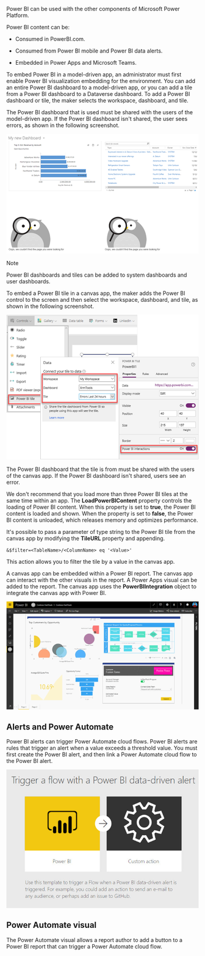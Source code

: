 Power BI can be used with the other components of Microsoft Power Platform.

Power BI content can be:

- Consumed in PowerBI.com.

- Consumed from Power BI mobile and Power BI data alerts.

- Embedded in Power Apps and Microsoft Teams.

To embed Power BI in a model-driven app, an administrator must first enable Power BI visualization embedding for the environment. You can add an entire Power BI dashboard to a model-driven app, or you can add a tile from a Power BI dashboard to a Dataverse dashboard. To add a Power BI dashboard or tile, the maker selects the workspace, dashboard, and tile.

The Power BI dashboard that is used must be shared with the users of the model-driven app. If the Power BI dashboard isn't shared, the user sees errors, as shown in the following screenshot.

![Screenshot of Power BI tiles in a Dataverse dashboard.](../media/5-power-bi-in-model.png)

> [!NOTE]
> Power BI dashboards and tiles can be added to system dashboards and user dashboards.

To embed a Power BI tile in a canvas app, the maker adds the Power BI control to the screen and then select the workspace, dashboard, and tile, as shown in the following screenshot.

![Screenshot of Power BI tiles added to a canvas app.](../media/5-power-bi-in-canvas.png)

The Power BI dashboard that the tile is from must be shared with the users of the canvas app. If the Power BI dashboard isn't shared, users see an error.

We don't recommend that you load more than three Power BI tiles at the same time within an app. The **LoadPowerBIContent** property controls the loading of Power BI content. When this property is set to **true**, the Power BI content is loaded and shown. When the property is set to **false**, the Power BI content is unloaded, which releases memory and optimizes performance.

It's possible to pass a parameter of type string to the Power BI tile from the canvas app by modifying the **TileURL** property and appending.

```powerappsfl
&$filter=<TableName>/<ColumnName> eq '<Value>'
```

This action allows you to filter the tile by a value in the canvas app.

A canvas app can be embedded within a Power BI report. The canvas app can interact with the other visuals in the report. A Power Apps visual can be added to the report. The canvas app uses the **PowerBIIntegration** object to integrate the canvas app with Power BI.

![Screenshot of canvas app embedded in Power BI.](../media/5-canvas-in-power-bi.gif)

## Alerts and Power Automate

Power BI alerts can trigger Power Automate cloud flows. Power BI alerts are rules that trigger an alert when a value exceeds a threshold value. You must first create the Power BI alert, and then link a Power Automate cloud flow to the Power BI alert.

![Screenshot of Power BI alert flow template.](../media/5-alert-flow.jpg)

## Power Automate visual

The Power Automate visual allows a report author to add a button to a Power BI report that can trigger a Power Automate cloud flow.
